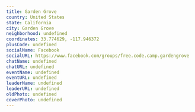```yaml
---
title: Garden Grove
country: United States
state: California
city: Garden Grove
neighborhood: undefined
coordinates: 33.774629, -117.946372
plusCode: undefined
socialName: Facebook
socialURL: https://www.facebook.com/groups/free.code.camp.gardengrove
chatName: undefined
chatURL: undefined
eventName: undefined
eventURL: undefined
leaderName: undefined
leaderURL: undefined
oldPhoto: undefined
coverPhoto: undefined
---
```

